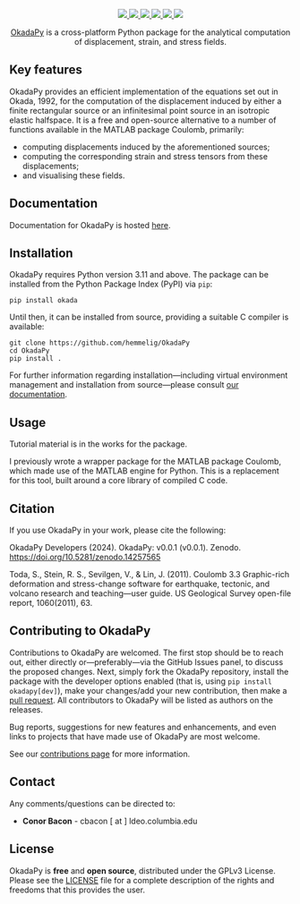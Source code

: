 <p align="center">
  <!-- DOI -->
  <a href="https://doi.org/10.5281/zenodo.14257565">
    <img src="https://zenodo.org/badge/DOI/10.5281/zenodo.14257565.svg" />
  </a>
  <!-- ReadTheDocs -->
  <a href="https://okadapy.readthedocs.io/en/latest">
    <img src="https://readthedocs.org/projects/okadapy/badge/?version=latest" />
  </a>
  <!-- Build Action -->
  <a href="https://github.com/hemmelig/OkadaPy/actions">
    <img src="https://github.com/hemmelig/OkadaPy/actions/workflows/build_wheels.yml/badge.svg" />
  </a>
  <!-- PyPI -->
  <a href="https://pypi.org/project/okada/">
    <img src="https://img.shields.io/pypi/v/okada" />
  </a>
  <!-- Python version-->
  <a href="https://www.python.org/downloads/release/python-3110/">
    <img src="https://img.shields.io/badge/python-3.11+-blue.svg" />
  </a>
  <!-- License -->
  <a href="https://www.gnu.org/licenses/gpl-3.0">
    <img src="https://img.shields.io/badge/License-GPLv3-blue.svg" />
  </a>
</p>

<p align="center">
  <a href="https://okadapy.readthedocs.io/en/latest/index.html">OkadaPy</a> is a cross-platform Python package for the analytical computation of displacement, strain, and stress fields.
</p>

Key features
------------
OkadaPy provides an efficient implementation of the equations set out in Okada, 1992, for the computation of the displacement induced by either a finite rectangular source or an infinitesimal point source in an isotropic elastic halfspace. It is a free and open-source alternative to a number of functions available in the MATLAB package Coulomb, primarily:

- computing displacements induced by the aforementioned sources;
- computing the corresponding strain and stress tensors from these displacements;
- and visualising these fields.

Documentation
-------------
Documentation for OkadaPy is hosted [here](https://okadapy.readthedocs.io/en/latest/index.html).

Installation
------------
OkadaPy requires Python version 3.11 and above. The package can be installed from the Python Package Index (PyPI) via `pip`:

```console
pip install okada
```

Until then, it can be installed from source, providing a suitable C compiler is available:

```console
git clone https://github.com/hemmelig/OkadaPy
cd OkadaPy
pip install .
```

For further information regarding installation—including virtual environment management and installation from source—please consult [our documentation](https://okadapy.readthedocs.io/en/latest/installation.html).

Usage
-----
Tutorial material is in the works for the package.

I previously wrote a wrapper package for the MATLAB package Coulomb, which made use of the MATLAB engine for Python. This is a replacement for this tool, built around a core library of compiled C code.

Citation
--------
If you use OkadaPy in your work, please cite the following:

OkadaPy Developers (2024). OkadaPy: v0.0.1 (v0.0.1). Zenodo. https://doi.org/10.5281/zenodo.14257565

Toda, S., Stein, R. S., Sevilgen, V., & Lin, J. (2011). Coulomb 3.3 Graphic-rich deformation and stress-change software for earthquake, tectonic, and volcano research and teaching—user guide. US Geological Survey open-file report, 1060(2011), 63.

Contributing to OkadaPy
-----------------------
Contributions to OkadaPy are welcomed. The first stop should be to reach out, either directly or—preferably—via the GitHub Issues panel, to discuss the proposed changes. Next, simply fork the OkadaPy repository, install the package with the developer options enabled (that is, using `pip install okadapy[dev]`), make your changes/add your new contribution, then make a [pull request](https://help.github.com/articles/about-pull-requests/). All contributors to OkadaPy will be listed as authors on the releases.

Bug reports, suggestions for new features and enhancements, and even links to projects that have made use of OkadaPy are most welcome.

See our [contributions page](https://github.com/hemmelig/OkadaPy/blob/main/.github/CONTRIBUTING.md) for more information.

Contact
-------
Any comments/questions can be directed to:
* **Conor Bacon** - cbacon [ at ] ldeo.columbia.edu

License
-------
OkadaPy is **free** and **open source**, distributed under the GPLv3 License. Please see the [LICENSE](LICENSE) file for a complete description of the rights and freedoms that this provides the user.
